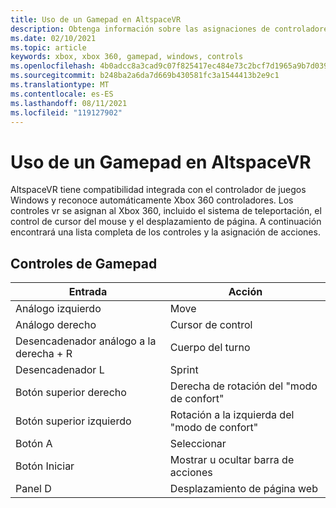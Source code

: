 ```yaml
---
title: Uso de un Gamepad en AltspaceVR
description: Obtenga información sobre las asignaciones de controladores AltspaceVR integradas para Xbox 360 y controladores de controlador de juegos.
ms.date: 02/10/2021
ms.topic: article
keywords: xbox, xbox 360, gamepad, windows, controls
ms.openlocfilehash: 4b0adcc8a3cad9c07f825417ec484e73c2bcf7d1965a9b7d0398eefb086c0ad7
ms.sourcegitcommit: b248ba2a6da7d669b430581fc3a1544413b2e9c1
ms.translationtype: MT
ms.contentlocale: es-ES
ms.lasthandoff: 08/11/2021
ms.locfileid: "119127902"
---
```

# <a name="using-a-gamepad-in-altspacevr"></a>Uso de un Gamepad en AltspaceVR

AltspaceVR tiene compatibilidad integrada con el controlador de juegos Windows y reconoce automáticamente Xbox 360 controladores. Los controles vr se asignan al Xbox 360, incluido el sistema de teleportación, el control de cursor del mouse y el desplazamiento de página. A continuación encontrará una lista completa de los controles y la asignación de acciones.

## <a name="gamepad-controls"></a>Controles de Gamepad

| Entrada | Acción |
|---|---|
| Análogo izquierdo | Move |
| Análogo derecho | Cursor de control |
| Desencadenador análogo a la derecha + R | Cuerpo del turno |
| Desencadenador L | Sprint |
| Botón superior derecho | Derecha de rotación del "modo de confort" |
| Botón superior izquierdo | Rotación a la izquierda del "modo de confort" |
| Botón A | Seleccionar |
| Botón Iniciar | Mostrar u ocultar barra de acciones |
| Panel D | Desplazamiento de página web |